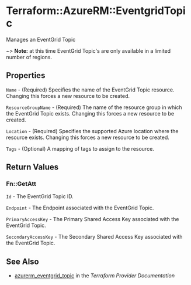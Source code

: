 # Terraform::AzureRM::EventgridTopic

Manages an EventGrid Topic

~> **Note:** at this time EventGrid Topic's are only available in a limited number of regions.

## Properties

`Name` - (Required) Specifies the name of the EventGrid Topic resource. Changing this forces a new resource to be created.

`ResourceGroupName` - (Required) The name of the resource group in which the EventGrid Topic exists. Changing this forces a new resource to be created.

`Location` - (Required) Specifies the supported Azure location where the resource exists. Changing this forces a new resource to be created.

`Tags` - (Optional) A mapping of tags to assign to the resource.


## Return Values

### Fn::GetAtt

`Id` - The EventGrid Topic ID.

`Endpoint` - The Endpoint associated with the EventGrid Topic.

`PrimaryAccessKey` - The Primary Shared Access Key associated with the EventGrid Topic.

`SecondaryAccessKey` - The Secondary Shared Access Key associated with the EventGrid Topic.

## See Also

* [azurerm_eventgrid_topic](https://www.terraform.io/docs/providers/azurerm/r/eventgrid_topic.html) in the _Terraform Provider Documentation_